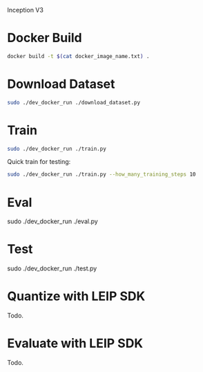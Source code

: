 Inception V3

# Docker Build

```bash
docker build -t $(cat docker_image_name.txt) .
```

# Download Dataset

```bash
sudo ./dev_docker_run ./download_dataset.py
```

# Train

```bash
sudo ./dev_docker_run ./train.py
```

Quick train for testing:
```bash
sudo ./dev_docker_run ./train.py --how_many_training_steps 10
```

# Eval

sudo ./dev_docker_run ./eval.py

# Test

sudo ./dev_docker_run ./test.py

# Quantize with LEIP SDK

Todo.

# Evaluate with LEIP SDK

Todo.